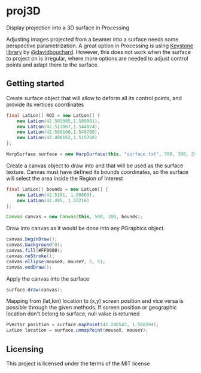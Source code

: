 # proj3D
Display projection into a 3D surface in Processing

Adjusting images projected from a beamer into a surface needs some perspective parametrization. A great option in Processing is using [Keystone library](https://github.com/davidbouchard/keystone) by [@davidbouchard](https://github.com/davidbouchard). However, this does not work when the surface to project on is irregular, where more options are needed to adjust control points and adapt them to the surface.

## Getting started
Create surface object that will allow to deform all its control points, and provide its vertices coordinates
```java
final LatLon[] ROI = new LatLon[] {
    new LatLon(42.505085,1.509961),
    new LatLon(42.517067,1.544024),
    new LatLon(42.508160,1.549798),
    new LatLon(42.496162,1.515728)
};

WarpSurface surface = new WarpSurface(this, "surface.txt", 700, 300, 20, 10, ROI);

```

Create a canvas object to draw into and that will be used as the surface texture. Canvas must have defined its bounds coordinates, so the surface will select the area inside the Region of Interest
```java
final LatLon[] bounds = new LatLon[] {
    new LatLon(42.5181, 1.50803),
    new LatLon(42.495, 1.55216)
};

Canvas canvas = new Canvas(this, 500, 300, bounds);
```

Draw into canvas as it would be done into any PGraphics object.
```java
canvas.beginDraw();
canvas.background(0);
canvas.fill(#FF0000);
canvas.noStroke();
canvas.ellipse(mouseX, mouseY, 5, 5);
canvas.endDraw();
```

Apply the canvas into the surface
```java
surface.draw(canvas);
```

Mapping from (lat,lon) location to (x,y) screen position and vice versa is possible through the given methods. If screen position or geographic location don't belong to surface, null value is returned
```java
PVector position = surface.mapPoint(42.246543, 1.568294);
LatLon location = surface.unmapPoint(mouseX, mouseY);
```


## Licensing
This project is licensed under the terms of the MIT license
